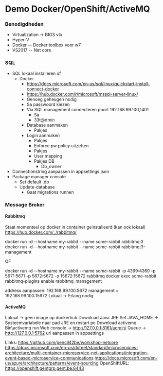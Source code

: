 # Demo Docker/OpenShift/ActiveMQ

### Benodigdheden
- Virtualization -> BIOS vtx
- Hyper-V
- Docker
-- Docker toolbox voor w7
- VS2017
-- Net core

### SQL
- SQL lokaal installeren of 
  - Docker
    - https://docs.microsoft.com/en-us/sql/linux/quickstart-install-connect-docker
    - https://hub.docker.com/r/microsoft/mssql-server-linux/
    - Genoeg geheugen nodig
    - Sa passwoord kiezen
    - Via SQL management connecteren poort 192.168.99.100,1401
      - Sa
      - 33t@dmin
    - Database aanmaken
      - Pakjes
    - Login aanmaken
      - Pakjes
      - Enforce pw policy uitzetten
      - Pakjes
      - User mapping
      - Pakjes DB
        - Db_owner
- Connectionstring aanpassen in appsettings.json
- Package manager console
  - Set default .db
  - Update-database
    - Gaat migrations runnen

### Message Broker
#### Rabbitmq 
Staat momenteel op docker in container geinstalleerd (kan ook lokaal)
https://hub.docker.com/_/rabbitmq/

docker run -d --hostname my-rabbit --name some-rabbit rabbitmq:3
docker run -d --hostname my-rabbit --name some-rabbit rabbitmq:3-management

OF

docker run -d --hostname my-rabbit --name some-rabbit -p 4369:4369 -p 5671:5671 -p 5672:5672 -p 15672:15672 rabbitmq
docker exec some-rabbit rabbitmq-plugins enable rabbitmq_management

address aanpassen: 192.168.99.100:5672
management = 192.168.99.100:15672
Lokaal -> Erlang nodig

#### ActiveMQ
Lokaal -> geen image op dockerhub
Download Java JRE
Set JAVA_HOME -> Systeemvariabele naar pad JRE en restart pc
Download activemq
Bin\activemq run
Web console -> http://127.0.0.1:8161/admin/
Queue ->  http://127.0.0.1:5762
url aanpassen in appsettings

Links:
https://github.com/pencil42be/workshop-netcore
https://docs.microsoft.com/en-us/dotnet/standard/microservices-architecture/multi-container-microservice-net-applications/integration-event-based-microservice-communications
https://docs.microsoft.com/en-us/azure/architecture/patterns/event-sourcing
OpenShiftURL: https://openshift.gentgrp.gent.be:8443
